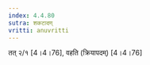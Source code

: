 ```yaml
---
index: 4.4.80
sutra: शकटादण्
vritti: anuvritti
---
```


 तत् २/१ [4।4।76],  वहति (क्रियापदम्) [4।4।76]